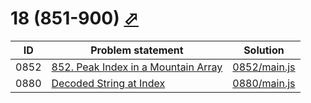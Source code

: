 # 18 (851-900) [⬀](https://leetcode.com/problemset/all/#page-18)


| ID   | Problem statement                                                                                    | Solution                     |
|------|------------------------------------------------------------------------------------------------------|------------------------------|
| 0852 | [852. Peak Index in a Mountain Array](https://leetcode.com/problems/peak-index-in-a-mountain-array/) | [0852/main.js](0852/main.js) |
| 0880 | [Decoded String at Index](https://leetcode.com/problems/decoded-string-at-index/)                    | [0880/main.js](0880/main.js) |

